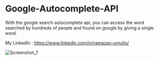 # Google-Autocomplete-API
With the google search autocomplete api, you can access the word searched by hundreds of people and found on google by giving a single word.

My LinkedIn : https://www.linkedin.com/in/ramazan-umutlu/

![Screenshot_7](https://user-images.githubusercontent.com/107100442/208885906-858fcef3-d9e7-4ba6-9c68-099ab383afb5.png)
